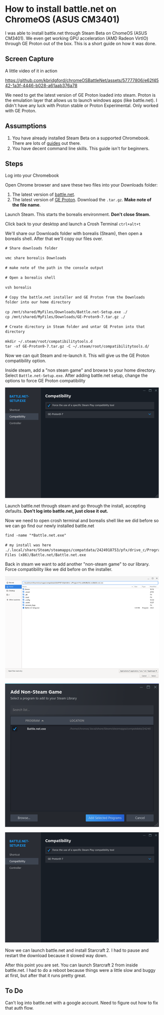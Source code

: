 # How to install battle.net on ChromeOS (ASUS CM3401)

I was able to install battle.net through Steam Beta on ChomeOS (ASUS CM3401). We even get working GPU acceleration (AMD Radeon VirtIO) through GE Proton out of the box. This is a short guide on how it was done.


## Screen Capture
A little video of it in action

https://github.com/kbridgford/chromeOSBattleNet/assets/57777806/e62f4542-1a3f-4446-b028-a61aab376a78

We need to get the latest version of GE Proton loaded into steam. Proton is the emulation layer that allows us to launch windows apps (like battle.net). I didn't have any luck with Proton stable or Proton Experimental. Only worked with GE Proton.

## Assumptions

1. You have already installed Steam Beta on a supported Chromebook. There are lots of [guides](https://beebom.com/how-install-play-steam-games-chromebook/) out there.
2. You have decent command line skills. This guide isn't for beginners.

## Steps

Log into your Chromebook

Open Chrome browser and save these two files into your Downloads folder:

1. The latest version of [battle.net](https://downloader.battle.net//download/getInstallerForGame?os=win&gameProgram=BATTLENET_APP&version=Live).
2. The latest version of [GE Proton](https://github.com/GloriousEggroll/proton-ge-custom/releases/latest). Download the `.tar.gz`. **Make note of the file name**.

Launch Steam. This starts the borealis environment. **Don't close Steam.**

Click back to your desktop and launch a Crosh Terminal `ctrl+alt+t`

We'll share our Downloads folder with borealis (Steam), then open a borealis shell. After that we'll copy our files over.

````
# Share downloads folder

vmc share borealis Downloads

# make note of the path in the console output

# Open a borealis shell

vsh borealis

# Copy the battle.net installer and GE Proton from the Downloads folder into our home directory

cp /mnt/shared/MyFiles/Downloads/Battle.net-Setup.exe ./
cp /mnt/shared/MyFiles/Downloads/GE-Proton9-7.tar.gz ./

# Create directory in Steam folder and untar GE Proton into that directory

mkdir ~/.steam/root/compatibilitytools.d
tar -xf GE-Proton9-7.tar.gz -C ~/.steam/root/compatibilitytools.d/

````

Now we can quit Steam and re-launch it. This will give us the GE Proton compatibility option.

Inside steam, add a "non steam game" and browse to your home directory. Select `Battle.net-Setup.exe`.
After adding battle.net setup, change the options to force GE Proton compatibility

![alt text](assets/compatibility.png)

Launch battle.net through steam and go through the install, accepting defaults. **Don't log into battle.net, just close it out.**

Now we need to open crosh terminal and borealis shell like we did before so we can go find our newly installed battle.net

````
find -name "*Battle.net.exe"

# my install was here
./.local/share/Steam/steamapps/compatdata/2424918753/pfx/drive_c/Program Files (x86)/Battle.net/Battle.net.exe

````

Back in steam we want to add another "non-steam game" to our library. 
Force compatibility like we did before on the installer.

![alt text](assets/addbattlenet1.png)

![alt text](assets/addbattlenet2.png)

![alt text](assets/compatibility.png)

Now we can launch battle.net and install Starcraft 2. I had to pause and restart the download because it slowed way down. 

After this point you are set. You can launch Starcraft 2 from inside battle.net. I had to do a reboot because things were a little slow and buggy at first, but after that it runs pretty great.

## To Do

Can't log into battle.net with a google account. Need to figure out how to fix that auth flow.
